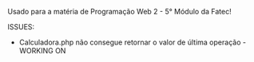 Usado para a matéria de Programação Web 2 - 5° Módulo da Fatec!

ISSUES:
- Calculadora.php não consegue retornar o valor de última operação - WORKING ON
